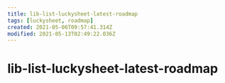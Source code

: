 ```yaml
---
title: lib-list-luckysheet-latest-roadmap
tags: [luckysheet, roadmap]
created: 2021-05-06T09:57:41.314Z
modified: 2021-05-13T02:49:22.036Z
---
```


# lib-list-luckysheet-latest-roadmap


